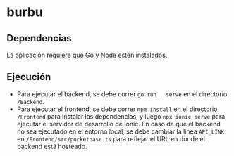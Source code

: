 # burbu

## Dependencias
La aplicación requiere que Go y Node estén instalados.

## Ejecución
- Para ejecutar el backend, se debe correr ``go run . serve`` en el directorio `/Backend`.
- Para ejecutar el frontend, se debe correr ``npm install`` en el directorio `/Frontend` para instalar las dependencias, y luego ``npx ionic serve`` para ejecutar el servidor de desarrollo de Ionic.
En caso de que el backend no sea ejecutado en el entorno local, se debe cambiar la linea `API_LINK` en `/Frontend/src/pocketbase.ts` para reflejar el URL en donde el backend está hosteado.

